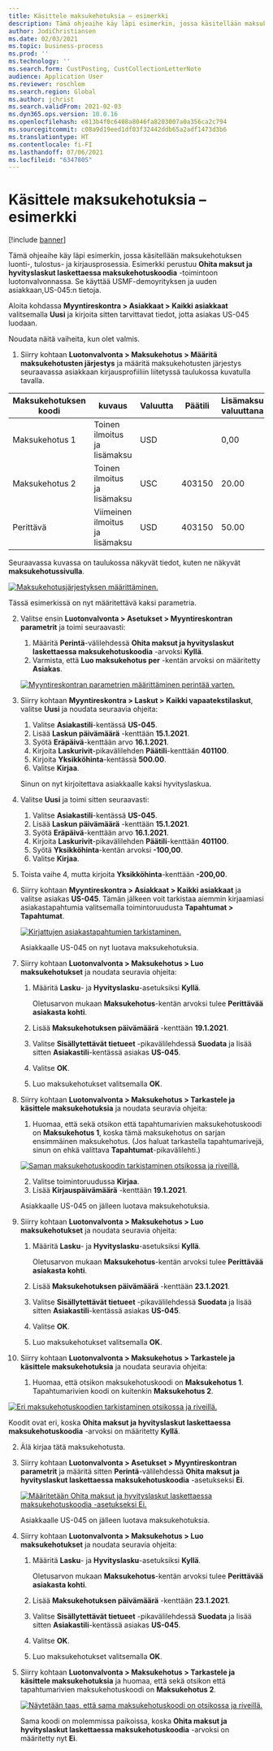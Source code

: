 ```yaml
---
title: Käsittele maksukehotuksia – esimerkki
description: Tämä ohjeaihe käy läpi esimerkin, jossa käsitellään maksukehotuksen luonti-, tulostus- ja kirjausprosessia.
author: JodiChristiansen
ms.date: 02/03/2021
ms.topic: business-process
ms.prod: ''
ms.technology: ''
ms.search.form: CustPosting, CustCollectionLetterNote
audience: Application User
ms.reviewer: roschlom
ms.search.region: Global
ms.author: jchrist
ms.search.validFrom: 2021-02-03
ms.dyn365.ops.version: 10.0.16
ms.openlocfilehash: e813b4f0c6408a8046fa8203007a0a356ca2c794
ms.sourcegitcommit: c08a9d19eed1df03f32442ddb65a2adf1473d3b6
ms.translationtype: HT
ms.contentlocale: fi-FI
ms.lasthandoff: 07/06/2021
ms.locfileid: "6347805"
---
```

# <a name="process-collection-letters-example"></a>Käsittele maksukehotuksia – esimerkki

[!include [banner](../../includes/banner.md)]

Tämä ohjeaihe käy läpi esimerkin, jossa käsitellään maksukehotuksen luonti-, tulostus- ja kirjausprosessia. Esimerkki perustuu **Ohita maksut ja hyvityslaskut laskettaessa maksukehotuskoodia** -toimintoon luotonvalvonnassa. Se käyttää USMF-demoyrityksen ja uuden asiakkaan,US-045:n tietoja.

Aloita kohdassa **Myyntireskontra \> Asiakkaat \> Kaikki asiakkaat** valitsemalla **Uusi** ja kirjoita sitten tarvittavat tiedot, jotta asiakas US-045 luodaan.

Noudata näitä vaiheita, kun olet valmis.

1. Siirry kohtaan **Luotonvalvonta \> Maksukehotus \> Määritä maksukehotusten järjestys** ja määritä maksukehotusten järjestys seuraavassa asiakkaan kirjausprofiiliin liitetyssä taulukossa kuvatulla tavalla.

|     Maksukehotuksen koodi      |     kuvaus                           |     Valuutta      |     Päätili        |     Lisämaksu valuuttana     |     Minimi yli        |     Päivien esto      |
|---------------------------------  |---------------------------------------    |-----------------  |-----------------------    |-------------------------- |-----------------------    |---------------------  |
|     Maksukehotus 1         |     Toinen ilmoitus ja lisämaksu        |     USD           |                           |     0,00                  |     0,00                  |     2                 |
|     Maksukehotus 2         |     Toinen ilmoitus ja lisämaksu        |     USC           |     403150                |     20.00                 |     10.00                 |     3                 |
|     Perittävä                    |     Viimeinen ilmoitus ja lisämaksu         |     USD           |     403150                |     50.00                 |     100.00                |     15                |

Seuraavassa kuvassa on taulukossa näkyvät tiedot, kuten ne näkyvät **maksukehotussivulla**. 

[![Maksukehotusjärjestyksen määrittäminen.](./media/Ignore-payments-creditmemos-1.PNG)](./media/Ignore-payments-creditmemos-1.PNG)

 Tässä esimerkissä on nyt määritettävä kaksi parametria.

2. Valitse ensin **Luotonvalvonta \> Asetukset \> Myyntireskontran parametrit** ja toimi seuraavasti:

    1. Määritä **Perintä**-välilehdessä **Ohita maksut ja hyvityslaskut laskettaessa maksukehotuskoodia** -arvoksi **Kyllä**.
    2. Varmista, että **Luo maksukehotus per** -kentän arvoksi on määritetty **Asiakas**.

    [![Myyntireskontran parametrien määrittäminen perintää varten.](./media/Ignore-payments-creditmemos-2.PNG)](./media/Ignore-payments-creditmemos-2.PNG)

3. Siirry kohtaan **Myyntireskontra \> Laskut \> Kaikki vapaatekstilaskut**, valitse **Uusi** ja noudata seuraavia ohjeita:

    1. Valitse **Asiakastili**-kentässä **US-045**.
    2. Lisää **Laskun päivämäärä** -kenttään **15.1.2021**.
    3. Syötä **Eräpäivä**-kenttään arvo **16.1.2021**.
    4. Kirjoita **Laskurivit**-pikavälilehden **Päätili**-kenttään **401100**.
    5. Kirjoita **Yksikköhinta**-kentässä **500.00**.
    6. Valitse **Kirjaa**.

    Sinun on nyt kirjoitettava asiakkaalle kaksi hyvityslaskua.

4. Valitse **Uusi** ja toimi sitten seuraavasti:

    1. Valitse **Asiakastili**-kentässä **US-045**.
    2. Lisää **Laskun päivämäärä** -kenttään **15.1.2021**.
    3. Syötä **Eräpäivä**-kenttään arvo **16.1.2021**.
    4. Kirjoita **Laskurivit**-pikavälilehden **Päätili**-kenttään **401100**.
    5. Syötä **Yksikköhinta**-kentän arvoksi **-100,00**.
    6. Valitse **Kirjaa**.

5. Toista vaihe 4, mutta kirjoita **Yksikköhinta**-kenttään **-200,00**.
6. Siirry kohtaan **Myyntireskontra \> Asiakkaat \> Kaikki asiakkaat** ja valitse asiakas **US-045**. Tämän jälkeen voit tarkistaa aiemmin kirjaamiasi asiakastapahtumia valitsemalla toimintoruudusta **Tapahtumat \> Tapahtumat**.

    [![Kirjattujen asiakastapahtumien tarkistaminen.](./media/Ignore-payments-creditmemos-3.PNG)](./media/Ignore-payments-creditmemos-3.PNG)

    Asiakkaalle US-045 on nyt luotava maksukehotuksia.

7. Siirry kohtaan **Luotonvalvonta \> Maksukehotus \> Luo maksukehotukset** ja noudata seuravia ohjeita:

    1. Määritä **Lasku**- ja **Hyvityslasku**-asetuksiksi **Kyllä**.

        Oletusarvon mukaan **Maksukehotus**-kentän arvoksi tulee **Perittävää asiakasta kohti**.

    2. Lisää **Maksukehotuksen päivämäärä** -kenttään **19.1.2021**.
    3. Valitse **Sisällytettävät tietueet** -pikavälilehdessä **Suodata** ja lisää sitten **Asiakastili**-kentässä asiakas **US-045**.
    4. Valitse **OK**.
    5. Luo maksukehotukset valitsemalla **OK**.

8. Siirry kohtaan **Luotonvalvonta \> Maksukehotus \> Tarkastele ja käsittele maksukehotuksia** ja noudata seuravia ohjeita:

    1. Huomaa, että sekä otsikon että tapahtumarivien maksukehotuskoodi on **Maksukehotus 1**, koska tämä maksukehotus on sarjan ensimmäinen maksukehotus. (Jos haluat tarkastella tapahtumarivejä, sinun on ehkä valittava **Tapahtumat**-pikavälilehti.)

   [![Saman maksukehotuskoodin tarkistaminen otsikossa ja riveillä.](./media/Ignore-payments-creditmemos-4.PNG)](./media/Ignore-payments-creditmemos-4.PNG)

    2. Valitse toimintoruudussa **Kirjaa**.
    3. Lisää **Kirjauspäivämäärä** -kenttään **19.1.2021**.

    Asiakkaalle US-045 on jälleen luotava maksukehotuksia.

9. Siirry kohtaan **Luotonvalvonta \> Maksukehotus \> Luo maksukehotukset** ja noudata seuravia ohjeita:

    1. Määritä **Lasku**- ja **Hyvityslasku**-asetuksiksi **Kyllä**.

        Oletusarvon mukaan **Maksukehotus**-kentän arvoksi tulee **Perittävää asiakasta kohti**.

    2. Lisää **Maksukehotuksen päivämäärä** -kenttään **23.1.2021**.
    3. Valitse **Sisällytettävät tietueet** -pikavälilehdessä **Suodata** ja lisää sitten **Asiakastili**-kentässä asiakas **US-045**.
    4. Valitse **OK**.
    5. Luo maksukehotukset valitsemalla **OK**.

10. Siirry kohtaan **Luotonvalvonta \> Maksukehotus \> Tarkastele ja käsittele maksukehotuksia** ja noudata seuravia ohjeita:

    1. Huomaa, että otsikon maksukehotuskoodi on **Maksukehotus 1**. Tapahtumarivien koodi on kuitenkin **Maksukehotus 2**.

   [![Eri maksukehotuskoodien tarkistaminen otsikossa ja riveillä.](./media/Ignore-payments-creditmemos-5.PNG)](./media/Ignore-payments-creditmemos-5.PNG)

  Koodit ovat eri, koska **Ohita maksut ja hyvityslaskut laskettaessa maksukehotuskoodia** -arvoksi on määritetty **Kyllä**.

  2. Älä kirjaa tätä maksukehotusta.

11. Siirry kohtaan **Luotonvalvonta \> Asetukset \> Myyntireskontran parametrit** ja määritä sitten **Perintä**-välilehdessä **Ohita maksut ja hyvityslaskut laskettaessa maksukehotuskoodia** -asetukseksi **Ei**.

    [![Määritetään Ohita maksut ja hyvityslaskut laskettaessa maksukehotuskoodia -asetukseksi Ei.](./media/Ignore-payments-creditmemos-6.PNG)](./media/Ignore-payments-creditmemos-6.PNG)

    Asiakkaalle US-045 on jälleen luotava maksukehotuksia.

12. Siirry kohtaan **Luotonvalvonta \> Maksukehotus \> Luo maksukehotukset** ja noudata seuravia ohjeita:

    1. Määritä **Lasku**- ja **Hyvityslasku**-asetuksiksi **Kyllä**.

        Oletusarvon mukaan **Maksukehotus**-kentän arvoksi tulee **Perittävää asiakasta kohti**.

    2. Lisää **Maksukehotuksen päivämäärä** -kenttään **23.1.2021**.
    3. Valitse **Sisällytettävät tietueet** -pikavälilehdessä **Suodata** ja lisää sitten **Asiakastili**-kentässä asiakas **US-045**.
    4. Valitse **OK**.
    5. Luo maksukehotukset valitsemalla **OK**.

13. Siirry kohtaan **Luotonvalvonta \> Maksukehotus \> Tarkastele ja käsittele maksukehotuksia** ja huomaa, että sekä otsikon että tapahtumarivien maksukehotuskoodi on **Maksukehotus 2**.

    [![Näytetään taas, että sama maksukehotuskoodi on otsikossa ja riveillä.](./media/Ignore-payments-creditmemos-7.PNG)](./media/Ignore-payments-creditmemos-7.PNG)

    Sama koodi on molemmissa paikoissa, koska **Ohita maksut ja hyvityslaskut laskettaessa maksukehotuskoodia** -arvoksi on määritetty nyt **Ei**.

